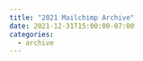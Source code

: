 ```yaml
---
title: "2021 Mailchimp Archive"
date: 2021-12-31T15:00:00-07:00
categories:
  - archive
---
```



<style type="text/css">
<!--
.display_archive {font-family: arial,verdana; font-size: 14px;}
.campaign {line-height: 125%; margin: 5px;}
//-->
</style>
<script language="javascript" src="//linkedin.us18.list-manage.com/generate-js/?u=d16407441cc24287ffc245370&fid=10029&show=30" type="text/javascript"></script>